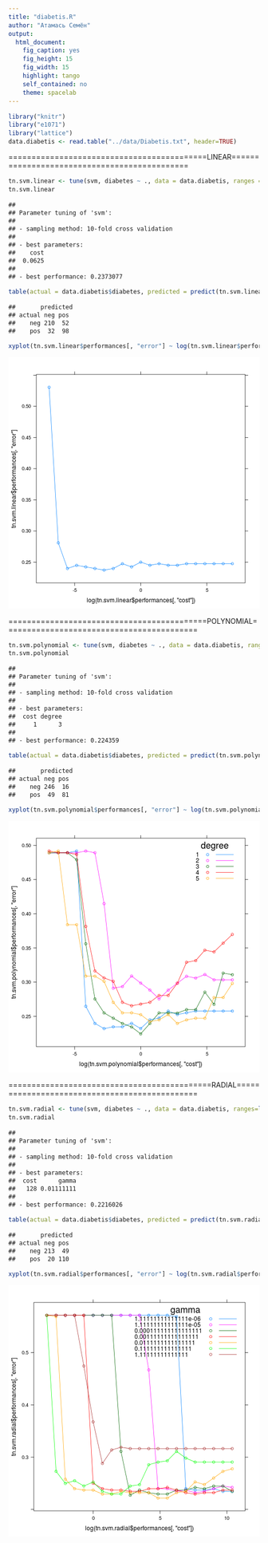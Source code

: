 ```yaml
---
title: "diabetis.R"
author: "Атамась Семён"
output:
  html_document:
    fig_caption: yes
    fig_height: 15
    fig_width: 15
    highlight: tango
    self_contained: no
    theme: spacelab
---
```



```r
library("knitr")
library("e1071")
library("lattice")
data.diabetis <- read.table("../data/Diabetis.txt", header=TRUE)
```

===========================================LINEAR=============================================

```r
tn.svm.linear <- tune(svm, diabetes ~ ., data = data.diabetis, ranges = list(cost = 2^(-10:10)), type = "C-classification", kernel = "linear", class.weights = c(neg = 0.33, pos = 0.67))
tn.svm.linear
```

```
## 
## Parameter tuning of 'svm':
## 
## - sampling method: 10-fold cross validation 
## 
## - best parameters:
##    cost
##  0.0625
## 
## - best performance: 0.2373077
```

```r
table(actual = data.diabetis$diabetes, predicted = predict(tn.svm.linear$best.model))
```

```
##       predicted
## actual neg pos
##    neg 210  52
##    pos  32  98
```

```r
xyplot(tn.svm.linear$performances[, "error"] ~ log(tn.svm.linear$performances[, "cost"]), type="b")
```

![plot of chunk unnamed-chunk-2](figure/unnamed-chunk-2-1.png) 

===========================================POLYNOMIAL==========================================

```r
tn.svm.polynomial <- tune(svm, diabetes ~ ., data = data.diabetis, ranges=list(cost = 2^(-10:10), degree= (1:5)), type = "C-classification", kernel = "polynomial", class.weights = c(neg = 0.33, pos = 0.67))
tn.svm.polynomial
```

```
## 
## Parameter tuning of 'svm':
## 
## - sampling method: 10-fold cross validation 
## 
## - best parameters:
##  cost degree
##     1      3
## 
## - best performance: 0.224359
```

```r
table(actual = data.diabetis$diabetes, predicted = predict(tn.svm.polynomial$best.model))
```

```
##       predicted
## actual neg pos
##    neg 246  16
##    pos  49  81
```

```r
xyplot(tn.svm.polynomial$performances[, "error"] ~ log(tn.svm.polynomial$performances[, "cost"]), groups = tn.svm.polynomial$performances[, "degree"] , type="b", auto.key=list(title="degree", corner=c(0.95,1), lines=TRUE))
```

![plot of chunk unnamed-chunk-3](figure/unnamed-chunk-3-1.png) 

============================================RADIAL==============================================

```r
tn.svm.radial <- tune(svm, diabetes ~ ., data = data.diabetis, ranges=list( cost = 2^(-5:15), gamma = (10^(-5:1))/ncol(data.diabetis)), type = "C-classification", kernel = "radial", class.weights = c(neg = 0.33, pos = 0.67))
tn.svm.radial
```

```
## 
## Parameter tuning of 'svm':
## 
## - sampling method: 10-fold cross validation 
## 
## - best parameters:
##  cost      gamma
##   128 0.01111111
## 
## - best performance: 0.2216026
```

```r
table(actual = data.diabetis$diabetes, predicted = predict(tn.svm.radial$best.model))
```

```
##       predicted
## actual neg pos
##    neg 213  49
##    pos  20 110
```

```r
xyplot(tn.svm.radial$performances[, "error"] ~ log(tn.svm.radial$performances[, "cost"]), groups = tn.svm.radial$performances[, "gamma"] , type="b", auto.key=list(title="gamma", corner=c(0.95,1), lines=TRUE))
```

![plot of chunk unnamed-chunk-4](figure/unnamed-chunk-4-1.png) 
